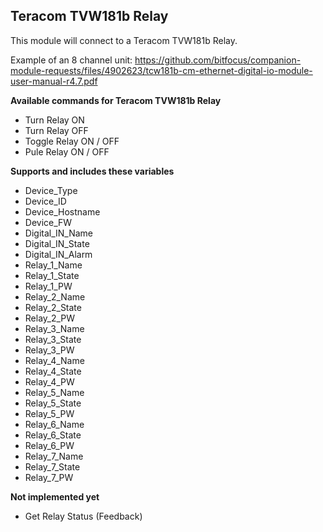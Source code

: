 ## Teracom TVW181b Relay

This module will connect to a Teracom TVW181b Relay.

Example of an 8 channel unit:
https://github.com/bitfocus/companion-module-requests/files/4902623/tcw181b-cm-ethernet-digital-io-module-user-manual-r4.7.pdf

**Available commands for Teracom TVW181b Relay**
* Turn Relay ON
* Turn Relay OFF
* Toggle Relay ON / OFF
* Pule Relay ON / OFF

**Supports and includes these variables**
* Device_Type
* Device_ID
* Device_Hostname
* Device_FW
* Digital_IN_Name
* Digital_IN_State
* Digital_IN_Alarm
* Relay_1_Name
* Relay_1_State
* Relay_1_PW
* Relay_2_Name
* Relay_2_State
* Relay_2_PW
* Relay_3_Name
* Relay_3_State
* Relay_3_PW
* Relay_4_Name
* Relay_4_State
* Relay_4_PW
* Relay_5_Name
* Relay_5_State
* Relay_5_PW
* Relay_6_Name
* Relay_6_State
* Relay_6_PW
* Relay_7_Name
* Relay_7_State
* Relay_7_PW

**Not implemented yet**
* Get Relay Status (Feedback)
